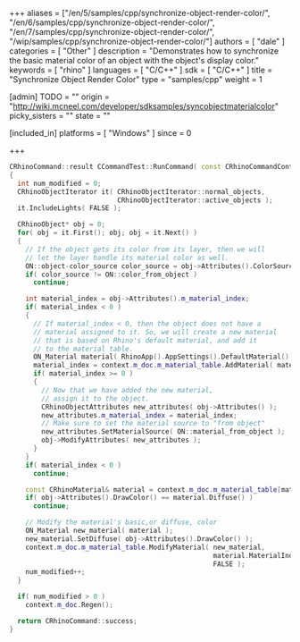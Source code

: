 +++
aliases = ["/en/5/samples/cpp/synchronize-object-render-color/", "/en/6/samples/cpp/synchronize-object-render-color/", "/en/7/samples/cpp/synchronize-object-render-color/", "/wip/samples/cpp/synchronize-object-render-color/"]
authors = [ "dale" ]
categories = [ "Other" ]
description = "Demonstrates how to synchronize the basic material color of an object with the object's display color."
keywords = [ "rhino" ]
languages = [ "C/C++" ]
sdk = [ "C/C++" ]
title = "Synchronize Object Render Color"
type = "samples/cpp"
weight = 1

[admin]
TODO = ""
origin = "http://wiki.mcneel.com/developer/sdksamples/syncobjectmaterialcolor"
picky_sisters = ""
state = ""

[included_in]
platforms = [ "Windows" ]
since = 0

+++

```cpp
CRhinoCommand::result CCommandTest::RunCommand( const CRhinoCommandContext& context )
{
  int num_modified = 0;
  CRhinoObjectIterator it( CRhinoObjectIterator::normal_objects,
                           CRhinoObjectIterator::active_objects );
  it.IncludeLights( FALSE );

  CRhinoObject* obj = 0;
  for( obj = it.First(); obj; obj = it.Next() )
  {
    // If the object gets its color from its layer, then we will
    // let the layer handle its material color as well.
    ON::object-color_source color_source = obj->Attributes().ColorSource();
    if( color_source != ON::color_from_object )
      continue;

    int material_index = obj->Attributes().m_material_index;
    if( material_index < 0 )
    {
      // If material_index < 0, then the object does not have a
      // material assigned to it. So, we will create a new material
      // that is based on Rhino's default material, and add it
      // to the material table.
      ON_Material material( RhinoApp().AppSettings().DefaultMaterial() );
      material_index = context.m_doc.m_material_table.AddMaterial( material );
      if( material_index >= 0 )
      {
        // Now that we have added the new material,
        // assign it to the object.
        CRhinoObjectAttributes new_attributes( obj->Attributes() );
        new_attributes.m_material_index = material_index;
        // Make sure to set the material source to "from object"
        new_attributes.SetMaterialSource( ON::material_from_object );
        obj->ModifyAttributes( new_attributes );
      }
    }
    if( material_index < 0 )
      continue;

    const CRhinoMaterial& material = context.m_doc.m_material_table[material_index];
    if( obj->Attributes().DrawColor() == material.Diffuse() )
      continue;

    // Modify the material's basic,or diffuse, color
    ON_Material new_material( material );
    new_material.SetDiffuse( obj->Attributes().DrawColor() );
    context.m_doc.m_material_table.ModifyMaterial( new_material,
                                                   material.MaterialIndex(),
                                                   FALSE );
    num_modified++;
  }

  if( num_modified > 0 )
    context.m_doc.Regen();

  return CRhinoCommand::success;
}
```
